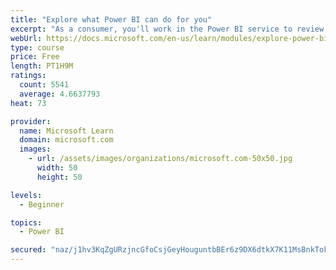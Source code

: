 ```yaml
---
title: "Explore what Power BI can do for you"
excerpt: "As a consumer, you'll work in the Power BI service to review and interact with content that has been shared with you. This module provides the foundational information that you need to work effectively in the Power BI service."
webUrl: https://docs.microsoft.com/en-us/learn/modules/explore-power-bi-service/
type: course
price: Free
length: PT1H9M
ratings:
  count: 5541
  average: 4.6637793
heat: 73

provider:
  name: Microsoft Learn
  domain: microsoft.com
  images:
    - url: /assets/images/organizations/microsoft.com-50x50.jpg
      width: 50
      height: 50

levels:
  - Beginner

topics:
  - Power BI

secured: "naz/j1hv3KqZgURzjncGfoCsjGeyHouguntbBEr6z9DX6dtkX7K11MsBnkTokS7wOSlSrSku8vSYZUFtrVrdrMYe1IiRCV2Esu/5mRnmN7tEU6bFCRLnkCdKCcz9PDfVfG+tvL1lxCa/Tg8UHC/hkD99V9P6xO0FcRRGizuP8QlzbDhgtJRQtaRr9fAcEEcZ4z1TIdMAL4yW3wpTNixmlUiRAbqQYpg++Au+rnatU8EakVr9Fjne66nQ41cVm+5kvZkJpeIowjtpAoXvdgjkhLK7mjJklczjFqKD3CczlhfE/tbLazj0G2xdcpCd/08rIr8PjMYz1rqkuBjnQS0UEGWVSxuPj3fh8XZSLOHJL/cNB3zUQtf7EgVvJZ195hPntGmKaJmtFLHufZbf9O7Bww==;WHSv4qT1pmWF2nosXOEeaw=="
---
```


